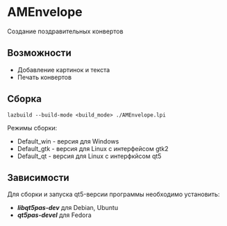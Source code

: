 # AMEnvelope

Создание поздравительных конвертов


## Возможности
- Добавление картинок и текста
- Печать конвертов


## Сборка
```
lazbuild --build-mode <build_mode> ./AMEnvelope.lpi
```

Режимы сборки:
- Default_win - версия для Windows
- Default_gtk - версия для Linux с интерфейсом gtk2
- Default_qt - версия для Linux с интерфкйсом qt5


## Зависимости
Для сборки и запуска qt5-версии программы необходимо установить:
- __*libqt5pas-dev*__ для Debian, Ubuntu
- __*qt5pas-devel*__ для Fedora
